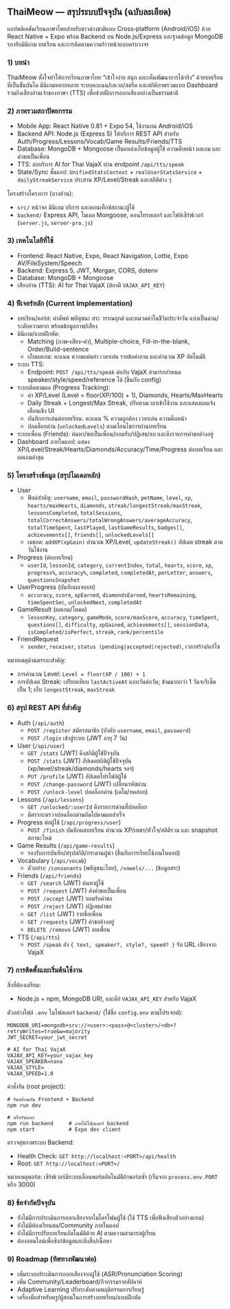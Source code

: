 ## ThaiMeow — สรุประบบปัจจุบัน (ฉบับละเอียด)

แอปพลิเคชันเรียนภาษาไทยสำหรับชาวต่างชาติแบบ Cross‑platform (Android/iOS) ด้วย React Native + Expo พร้อม Backend บน Node.js/Express และฐานข้อมูล MongoDB รองรับมินิเกม บทเรียน และการติดตามความก้าวหน้าแบบครบวงจร

### 1) บทนำ
ThaiMeow ตั้งใจทำให้การเรียนภาษาไทย “เข้าใจง่าย สนุก และเห็นพัฒนาการได้จริง” ด้วยบทเรียนที่เป็นขั้นบันได มินิเกมหลากหลาย ระบบคะแนน/เลเวล/สตรีค และสถิติภาพรวมแบบ Dashboard รวมถึงเสียงอ่านเจ้าของภาษา (TTS) เพื่อช่วยฝึกการออกเสียงอย่างเป็นธรรมชาติ

### 2) ภาพรวมสถาปัตยกรรม
- Mobile App: React Native 0.81 + Expo 54, ใช้งานบน Android/iOS
- Backend API: Node.js (Express 5) ให้บริการ REST API สำหรับ Auth/Progress/Lessons/Vocab/Game Results/Friends/TTS
- Database: MongoDB + Mongoose เป็นแหล่งเก็บข้อมูลผู้ใช้ ความคืบหน้า ผลเกม และคำขอเป็นเพื่อน
- TTS: ต่อบริการ AI for Thai VajaX ผ่าน endpoint `/api/tts/speak`
- State/Sync ชั้นแอป: `UnifiedStatsContext` + `realUserStatsService` + `dailyStreakService` ประสาน XP/Level/Streak และสถิติต่าง ๆ

โครงสร้างโครงการ (บางส่วน):
- `src/` หน้าจอ มินิเกม บริการ และคอนเท็กซ์สถานะผู้ใช้
- `backend/` Express API, โมเดล Mongoose, คอนโทรลเลอร์ และไฟล์เซิร์ฟเวอร์ (`server.js`, `server-pro.js`)

### 3) เทคโนโลยีที่ใช้
- Frontend: React Native, Expo, React Navigation, Lottie, Expo AV/FileSystem/Speech
- Backend: Express 5, JWT, Morgan, CORS, dotenv
- Database: MongoDB + Mongoose
- เสียงอ่าน (TTS): AI for Thai VajaX (ต้องมี `VAJAX_API_KEY`)

### 4) ฟีเจอร์หลัก (Current Implementation)
- บทเรียน/คอร์ส: คำศัพท์ พยัญชนะ สระ วรรณยุกต์ และหมวดคำในชีวิตประจำวัน แบ่งเป็นด่าน/ระดับความยาก พร้อมข้อมูลภาพ/เสียง
- มินิเกม/แบบฝึกหัด:
  - Matching (ภาพ–เสียง–คำ), Multiple-choice, Fill-in-the-blank, Order/Build-sentence
  - เก็บผลเกม: คะแนน ความแม่นยำ เวลาเล่น รายข้อคำถาม และคำนวณ XP อัตโนมัติ
- ระบบ TTS:
  - Endpoint: `POST /api/tts/speak` ต่อกับ VajaX สามารถกำหนด speaker/style/speed/reference ได้ (ขึ้นกับ config)
- ระบบติดตามผล (Progress Tracking):
  - ค่า XP/Level (Level = floor(XP/100) + 1), Diamonds, Hearts/MaxHearts
  - Daily Streak + Longest/Max Streak, ปรับตามเวลาเข้าใช้งาน และแสดงผลแจ้งเตือนเชิง UI
  - บันทึกการเล่นต่อบทเรียน: คะแนน % ความถูกต้อง เวลาเล่น ความคืบหน้า
  - ปลดล็อกด่าน (`unlockedLevels`) ตามเงื่อนไขการผ่านบทเรียน
- ระบบเพื่อน (Friends): ค้นหา/ขอเป็นเพื่อน/ยอมรับ/ปฏิเสธ/ลบ และดึงรายการคำขอค้างอยู่
- Dashboard ภายในแอป: แสดง XP/Level/Streak/Hearts/Diamonds/Accuracy/Time/Progress ต่อบทเรียน และผลเกมล่าสุด

### 5) โครงสร้างข้อมูล (สรุปโมเดลหลัก)
- User
  - ฟิลด์สำคัญ: `username`, `email`, `passwordHash`, `petName`, `level`, `xp`, `hearts/maxHearts`, `diamonds`, `streak/longestStreak/maxStreak`, `lessonsCompleted`, `totalSessions`, `totalCorrectAnswers/totalWrongAnswers/averageAccuracy`, `totalTimeSpent`, `lastPlayed`, `lastGameResults`, `badges[]`, `achievements[]`, `friends[]`, `unlockedLevels[]`
  - เมธอด: `addXP(xpGain)` คำนวณ XP/Level, `updateStreak()` อัปเดต streak ตามวันใช้งาน
- Progress (ต่อบทเรียน)
  - `userId`, `lessonId`, `category`, `currentIndex`, `total`, `hearts`, `score`, `xp`, `progress%`, `accuracy%`, `completed`, `completedAt`, `perLetter`, `answers`, `questionsSnapshot`
- UserProgress (บันทึกผลจบบท)
  - `accuracy`, `score`, `xpEarned`, `diamondsEarned`, `heartsRemaining`, `timeSpentSec`, `unlockedNext`, `completedAt`
- GameResult (ผลเกม/โหมด)
  - `lessonKey`, `category`, `gameMode`, `score/maxScore`, `accuracy`, `timeSpent`, `questions[]`, `difficulty`, `xpGained`, `achievements[]`, `sessionData`, `isCompleted/isPerfect`, `streak`, `rank/percentile`
- FriendRequest
  - `sender`, `receiver`, `status (pending|accepted|rejected)`, เวลาสร้าง/แก้ไข

หมายเหตุด้านตรรกะสำคัญ:
- การคำนวณ Level: `Level = floor(XP / 100) + 1`
- การอัปเดต Streak: เปรียบเทียบ `lastActiveAt` แบบวันต่อวัน; ข้ามมากกว่า 1 วันจะรีเซ็ตเป็น 1; เก็บ `longestStreak`, `maxStreak`

### 6) สรุป REST API ที่สำคัญ
- Auth (`/api/auth`)
  - `POST /register` สมัครสมาชิก (บังคับ `username`, `email`, `password`)
  - `POST /login` เข้าสู่ระบบ (JWT อายุ 7 วัน)
- User (`/api/user`)
  - `GET /stats` (JWT) ดึงสถิติผู้ใช้ปัจจุบัน
  - `POST /stats` (JWT) อัปเดตสถิติผู้ใช้ปัจจุบัน (xp/level/streak/diamonds/hearts ฯลฯ)
  - `PUT /profile` (JWT) อัปเดตโปรไฟล์ผู้ใช้
  - `POST /change-password` (JWT) เปลี่ยนรหัสผ่าน
  - `POST /unlock-level` ปลดล็อกด่าน (เดโม/ทดสอบ)
- Lessons (`/api/lessons`)
  - `GET /unlocked/:userId` ดึงรายการด่านที่ปลดล็อก
  - มีตรรกะตรวจปลดล็อกด่านถัดไปตามผลสำเร็จ
- Progress ต่อผู้ใช้ (`/api/progress/user`)
  - `POST /finish` บันทึกผลบทเรียน คำนวณ XP/เพชร/หัวใจ/สถิติรวม และ snapshot สถานะใหม่
- Game Results (`/api/game-results`)
  - รองรับการบันทึก/สรุปสถิติ/กระดานผู้นำ (ขึ้นกับการเรียกใช้งานในแอป)
- Vocabulary (`/api/vocab`)
  - ตัวอย่าง: `/consonants` (พยัญชนะไทย), `/vowels/...` (ข้อมูลสระ)
- Friends (`/api/friends`)
  - `GET /search` (JWT) ค้นหาผู้ใช้
  - `POST /request` (JWT) ส่งคำขอเป็นเพื่อน
  - `POST /accept` (JWT) ยอมรับคำขอ
  - `POST /reject` (JWT) ปฏิเสธคำขอ
  - `GET /list` (JWT) รายชื่อเพื่อน
  - `GET /requests` (JWT) คำขอค้างอยู่
  - `DELETE /remove` (JWT) ลบเพื่อน
- TTS (`/api/tts`)
  - `POST /speak` ส่ง `{ text, speaker?, style?, speed? }` รับ URL เสียงจาก VajaX

### 7) การติดตั้งและเริ่มต้นใช้งาน
สิ่งที่ต้องเตรียม:
- Node.js + npm, MongoDB URI, และคีย์ `VAJAX_API_KEY` สำหรับ VajaX

ตัวอย่างไฟล์ `.env` ในโฟลเดอร์ `backend/` (ใช้ชื่อ `config.env` ตามโปรเจกต์):
```
MONGODB_URI=mongodb+srv://<user>:<pass>@<cluster>/<db>?retryWrites=true&w=majority
JWT_SECRET=your_jwt_secret

# AI for Thai VajaX
VAJAX_API_KEY=your_vajax_key
VAJAX_SPEAKER=nana
VAJAX_STYLE=
VAJAX_SPEED=1.0
```

คำสั่งรัน (root project):
```
# รันพร้อมกัน Frontend + Backend
npm run dev

# หรือรันแยก
npm run backend     # ภายใต้โฟลเดอร์ backend
npm start           # Expo dev client
```

ตรวจสุขภาพระบบ Backend:
- Health Check: `GET http://localhost:<PORT>/api/health`
- Root: `GET http://localhost:<PORT>/`

หมายเหตุพอร์ต: เซิร์ฟเวอร์มีระบบเลื่อนพอร์ตอัตโนมัติถ้าพอร์ตซ้ำ (เริ่มจาก `process.env.PORT` หรือ 3000)

### 8) ข้อจำกัดปัจจุบัน
- ยังไม่มีการประเมินการออกเสียงจากไมโครโฟนผู้ใช้ (ใช้ TTS เพื่อฟังเสียงตัวอย่างแทน)
- ยังไม่มีห้องเรียนสด/Community ภายในแอป
- ยังไม่มีการปรับบทเรียนอัตโนมัติด้วย AI ตามความสามารถผู้เรียน
- ต้องออนไลน์เพื่อซิงก์ข้อมูลและดึงสื่อ/เนื้อหา

### 9) Roadmap (ทิศทางพัฒนาต่อ)
- เพิ่มระบบประเมินการออกเสียงจากผู้ใช้ (ASR/Pronunciation Scoring)
- เพิ่ม Community/Leaderboard/กิจกรรมรายสัปดาห์
- Adaptive Learning ปรับระดับตามพฤติกรรมการเรียนรู้
- เครื่องมือสำหรับครู/ผู้สอนในการสร้างบทเรียน/แบบฝึกหัด


